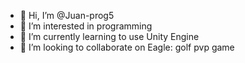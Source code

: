 - 👋 Hi, I’m @Juan-prog5
- 👀 I’m interested in programming
- 🌱 I’m currently learning to use Unity Engine
- 💞️ I’m looking to collaborate on Eagle: golf pvp game
